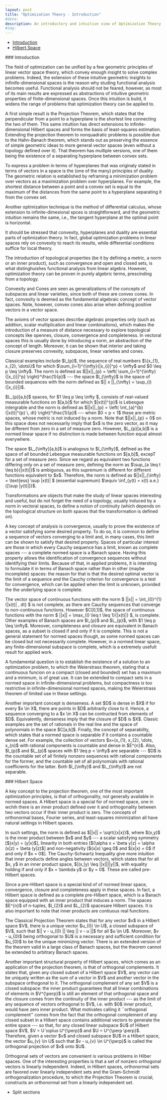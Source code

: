 ```yaml
---
layout: post
title: "Optimization Theory - Introduction"
#date: 
description: An introductory and intuitive view of Optimization Theory
#img:  
---
```


- [Introduction](#introduction)
- [Hilbert Space](#hilbert)

<a name="introduction"/>
### Introduction

The field of optimization can be unified by a few geometric principles of linear vector space theory, which convey enough insight to solve complex problems. Indeed, the extension of these intuitive geometric insights to infinife-dimensional spaces is the reason why studing functional analysis becomes useful. Functional analysis should not be feared, however, as most of its main results are expressed as abstractions of intuitive geometric properties of finite-dimensional spaces. Once this intuition is build, it widens the range of problems that optimization theory can be applied to. 

A first simple result is the Projection Theorem, which states that the perpendicular from a point to a hyperplane is the shortest line connecting the two of them. This same intuition has direct extensions to infinite-dimensional Hilbert spaces and forms the basis of least-squares estimation. Extending the projection theorem to nonquadratic problems is possible due to the Hahn-Banach theorem, which stands out as preserving the essence of simple geometric ideas to more general vector spaces (even without a topology defined over it). That theorem has multiple versions, one of them being the existence of a separating hyperplane between convex sets.

To express a problem in terms of hyperplanes that was originaly stated in terms of vectors in a space is the (one of the many) principles of duality. The geometric relation is established by reframing a minimization problem over vectors as a maximization problem over hyperplanes. For example, the shortest distance between a point and a convex set is equal to the maximum of the distances from the same point to a hyperplane separating it from the convex set.

Another optimization technique is the method of differential calculus, whose extension to infinite-dimesional spces is straightforward, and the geometric intuition remains the same, i.e., the tangent hyperplane at the optimal point is horizontal.

It should be stressed that convexity, hyperplanes and duality are essential parts of optimization theory. In fact, global optimization problems in linear spaces rely on convexity to reach its results, while differential conditions suffice for local theory.

The introduction of topological properties (be it by defining a metric, a norm or an inner product), such as convergence and open and closed sets, is what distinghuishes functional analysis from linear algebra. However, optimization theory can be proven in purely algebric terms, prescinding from a topology.

Convexity and Cones are seen as generalizations of the concepts of subspaces and linear varieties, since both of these are convex cones. In fact, convexity is deemed as the fundamental algebraic concept of vector spaces. Note, however, convex cones also arise when defining positive vectors in a vector space.

The axioms of vector spaces describe algebraic properties only (such as addition, scalar multiplication and linear combinations), which makes the introduction of a measure of distance necessary to explore topological concepts like opennes, closure, convergence and completeness. In vectoral spaces this is usually done by introducing a norm, an abstraction of the concept of length. Moreover, it can be shown that interior and taking closure preserves convexity, subspaces, linear varieties and cones.

Classical examples include \$l\_{p}\$, the sequence of real numbers \$\\{x\_{1}, x\_{2}, \dots\\}\$ for which \$\sum\_{i=1}^{\infty}{\|x\_{i}\|^p} < \infty\$ and \$0 \leq p \leq \infty\$. The norm is defined as \$\|\|x\|\|_{p} = \left( \sum\_{i=1}^{\infty}{\|x\_{i}\|^p} \right)^\frac{1}{p}\$ --- the space \$l\_{\infty}\$ is the space of bounded sequences with the norm defined as \$\|\| x \|\|\_{\infty} = \sup\_{i}{\|x\_{i}\|}\$. 

\$L\_{p}[a,b]\$ spaces, for \$1 \leq p \leq \infty \$, consists of real-valued measurable functions on \$[a,b]\$ for which \$\|x(t)\|^{p}\$ is Lebesgue intergrable and the norm is defined as \$\|\|x\|\|\_{p} = \left( \int\_{a}^{b}{\|x(t)\|^{p} \\, dt} \right)^\frac{1}{p}\$ --- when \$0 < p < 1\$ these are metric spaces, whose metric is not induced by a norm. Note that \$\|\|x\|\|\_{p} = 0\$ on this space does not necessarily imply that \$x\$ is the zero vector, as it may be different from zero in a set of measure zero. However, \$L\_{p}[a,b]\$ is a normed linear space if no distinction is made between function equal almost everywhere.

The space \$L\_{\infty}[a,b]\$ is analogous to \$l\_{\infty}\$, defined as the space of all bounded Lebesgue measurable functions on \$[a,b]\$, excepT for a set of measure zero. Since we regard as equivalent two functions differing only on a set of measure zero, defining the norm as \$\sup\_{a \leq t \leq b}{\|x(t)\|}\$ is ambiguous, as this supremum is different for different functions equivalent to \$x\$. Therefore, the norm is defined as \$\|\|x\|\|\_{\infty} = \text{ess} \sup \|x(t)\| \$ (essential supremum) \$\equiv \inf\_{y(t) = x(t) a.e.}{[\sup \|y(t)\|]}\$.

Transformations are objects that make the study of linear spaces interesting and useful, but do not forget the need of a topology, usually induced by a norm in vectoral spaces, to define a notion of continuity (which depends on the topological structure on both spaces that the transformation is defined on).

A key concept of analysis is convergence, usually to prove the existence of a vector satisfying some desired property. To do so, it is common to define a sequence of vectors converging to a limit and, in many cases, this limit can be shown to satisfy that desired property. Spaces of particular interest are those in which every Cauchy sequence has a limit, known as complete spaces --- a complete normed space is a Banach space. Having this property allows the identification of convergence sequences without identifying their limits. Because of that, in applied problems, it is intersting to formulate it in terms of Banach space rather than in other (maybe incomplete) spaces: the reason for that is that the desired optimal vector is the limit of a sequence and the Cauchy criterion for convergence is a test for convergence, which can be applied when the limit is unknown, provided the the underlying space is complete.

The vector space of continuous functions with the norm \$ \|\|x\|\| = \int\_{0}^{1}{\|x(t)\| \, dt} \$ is not complete, as there are Cauchy sequences that converge to non-continuous functions. However \$C[0,1]\$, the space of continuous functions with the norm \$ \|\|x\|\| = \max\_{0 \leq t \leq 1}{\|x(t)\|} \$, is complete. Other examples of Banach spaces are \$l\_{p}\$ and \$L\_{p}\$, with \$1 \leq p \leq \infty\$. Moreover, completeness and closure are equivalent in Banach spaces, as a subset is closed if and only if it is complete. This is not a general statement for normed spaces though, as some normed spaces can be closed but not necessarily complete. However, in a normed linear space, any finite-dimensional subspace is complete, which is a extremely usefult result for applied work.

A fundamental question is to establish the existence of a solution to an optimization problem, to which the Weierstrass theorem, stating that a continuous funcion on a compact (closed and bounded) set has a maximum and a minimum, is of great use. It can be extended to compact sets in a normed space in infinite-dimensional problems, but compactness is too restrictive in infinite-dimensional normed spaces, making the Weierstrass theorem of limited use in these settings.

Another important concept is denseness. A set \$D\$ is dense in \$X\$ if for every \$x \in X\$, there are points in \$D\$ arbitrarily close to it. Hence, a sequence converging to a \$x \in X\$ can be contructed from elements of \$D\$. Equivalently, denseness imply that the closure of \$D\$ is \$X\$. Classic examples are the set of rationals in the real line and the space of polynomials in the space \$C[a,b]\$. Finally, the concept of separability, which states that a normed space is separable if it contains a countable dense set. For example, the collection of vectors \$x=(x\_{1}, x\_{2}, \dots, x\_{n}\$ with rational components is countable and dense in \$E^{n}\$. Also, \$l\_{p}\$ and \$L\_{p}\$ spaces with \$1 \leq p < \infty\$ are separable --- \$D\$ is the countable set of all finitely nonzero sequences with rational components for the former, and the countable set of all polynomials with rational coefficients for the latter. Both \$l\_{\infty}\$ and \$L\_{\infty}\$ are not separable.

<a name="hilbert"/>
### Hilbert Space

A key concept to the projection theorem, one of the most important optimization principles, is that of orthogonality, not generally available in normed spaces. A Hilbert space is a special for of normed space, one in wchih there is an inner product defined over it and orthogonality between two vectors occur if their inner product is zero. The concepts of orthonormal bases, Fourier series, and least-squares minimization all have natural settings in Hilbert spaces.

In such settings, the norm is defined as \$\|\|x\|\| = \sqrt{(x\|x)}\$, where \$(x,y)\$ is the inner product between \$x\$ and \$y\$ --- a scalar satisfying symmetry [\$(x\|y) = (y\|x)\$], linearity in both entries [\$(\alpha x + \beta y\|z) = \alpha (x\|z) + \beta (y\|z)\$] and non-negativity [\$(x\|x) \geq 0\$ and \$(x\|x) = 0\$ if and only if \$x = 0\$]. The Cauchy-Schwartz Inequality give more intuition that inner products define angles between vectors, which states that for all \$x, y\$ in an inner product space, \$\|(x,\|y) \leq \|\|x\|\|\|\|y\|\|\$, with equality holding if and only if \$x = \lambda y\$ or \$y = 0\$. These are called pre-Hilbert spaces.

Since a pre-Hilbert space is a special kind of of normed linear space, convergence, closure and completeness apply in these spaces. In fact, a Hilbert space is defined as a complete pre-Hilbert space, which is a Banach space equipped with an inner product that induces a norm. The spaces \$E^{n}\$ of n-tuples, \$l_{2}\$ and \$L_{2}\$ spacesare Hilbert spaces. It is also important to note that inner products are contiuous real functions.

The Classical Projection Theorem states that for any vector \$v\$ in a Hilbert space \$V\$, there is a unique vector \$u\_{0} \in U\$, a closed subspace of \$V\$, such that \$\|\| v - u\_{0} \|\| \leq \|\| v - u \|\|$ for all \$u \in U\$. Moreover, \$v - u\_{0}\$ being orthogonal to \$U\$ is a necessary and sufficient condition for \$u\_{0}\$ to be the unique minimizing vector. There is an extended version of the theorem valid in a large class of Banach spaces, but the theorem cannot be extended to arbitrary Banach spaces.

Another important structural property of Hilbert spaces, which comes as an application of the projection theorem, is that of orthogonal complements. It states that, given any closed subset of a Hilbert space \$V\$, any vector can be uniquely written as the sum of a vector in \$V\$ and another vector in the subspace orthogonal to it. The orthogonal complement of any set \$V\$ is a closed subspace: the inner product guarantees that all linear combinations of elements in \$V^{\perp}\$ is still an element of that orthogonal space and the closure comes from the continuity of the inner product --- as the limit of any sequence of vectors orthogonal to \$V\$, i.e. with \$0\$ inner product, would have zero inner product. What motivates calling it ``orthogonal complement'' comes from the fact that the orthogonal complement of any closed subset in a Hilbert space contains additional vectors to generate the entire space --- so that, for any closed linear subspace \$U\$ of Hilbert space \$V\$, \$V = U \oplus U^{\perp}\$ and \$U = U^{\perp \perp}\$. Therefore, given a vector \$v\$ and closed subspace \$U\$ in a Hilbert space, the vector \$u_{v} \in U\$ such that \$v - u_{v} \in U^{\perp}\$ is called the orthogonal projection of \$v\$ onto \$U\$.

Orthogonal sets of vectors are convenient is various problems in Hilber spaces. One of the interesting properties is that a set of nonzero orthogonal vectors is linearly independent. Indeed, in Hilbert spaces, orthonormal sets are favored over linearly independent sets and the Gram-Schmidt orthogonalization procedure, to which the Projection Theorem is crucial, constructs an orthonormal set from a linearly independent set.



- Split sections